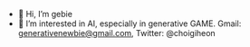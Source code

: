 - 👋 Hi, I’m gebie
- 👀 I’m interested in AI, especially in generative GAME.
Gmail: generativenewbie@gmail.com, Twitter: @choigiheon
